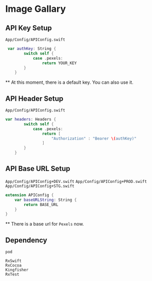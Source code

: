 # Image Gallary

## API Key Setup

```App/Config/APIConfig.swift```

```swift
 var authKey: String {
        switch self {
            case .pexels:
                return YOUR_KEY
        }
    }
```
** At this moment, there is a default key. You can also use it.

## API Header Setup

```App/Config/APIConfig.swift```

```swift
var headers: Headers {
        switch self {
            case .pexels:
                return [
                    "Authorization" : "Bearer \(authKey)"
                ]
        }
    }
```

## API Base URL Setup

```App/Config/APIConfig+DEV.swift```
```App/Config/APIConfig+PROD.swift```
```App/Config/APIConfig+STG.swift```

```swift
extension APIConfig {
    var baseURLString: String {
        return BASE_URL
    }
}

```
** There is a base url for `Pexels` now. 

## Dependency

```pod```

```
RxSwift
RxCocoa
Kingfisher
RxTest
```
